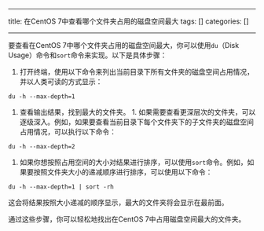 
--- 
title:  在CentOS 7中查看哪个文件夹占用的磁盘空间最大 
tags: []
categories: [] 

---
要查看在CentOS 7中哪个文件夹占用的磁盘空间最大，你可以使用`du`（Disk Usage）命令和`sort`命令来实现。以下是具体步骤：
1. 打开终端，使用以下命令来列出当前目录下所有文件夹的磁盘空间占用情况，并以人类可读的方式显示：
```
du -h --max-depth=1

```
1.  查看输出结果，找到最大的文件夹。 1.  如果需要查看更深层次的文件夹，可以逐级深入。例如，如果要查看当前目录下每个文件夹下的子文件夹的磁盘空间占用情况，可以执行以下命令： 
```
du -h --max-depth=2

```
1. 如果你想按照占用空间的大小对结果进行排序，可以使用`sort`命令。例如，如果要按照文件夹大小的递减顺序进行排序，可以使用以下命令：
```
du -h --max-depth=1 | sort -rh

```

这会将结果按照大小递减的顺序显示，最大的文件夹将会显示在最前面。

通过这些步骤，你可以轻松地找出在CentOS 7中占用磁盘空间最大的文件夹。
